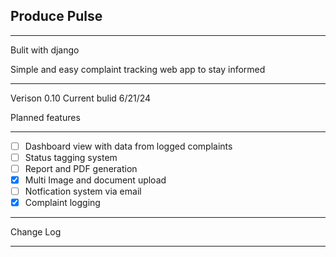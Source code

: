 ## Produce Pulse
__________________
Bulit with django 

Simple and easy complaint tracking web app to stay informed
___________________
Verison 0.10
Current bulid 6/21/24

Planned features
___________________
- [ ] Dashboard view with data from logged complaints
- [ ] Status tagging system
- [ ] Report and PDF generation 
- [X] Multi Image and document upload
- [ ] Notfication system via email
- [X] Complaint logging
___________________
Change Log
___________________
  
